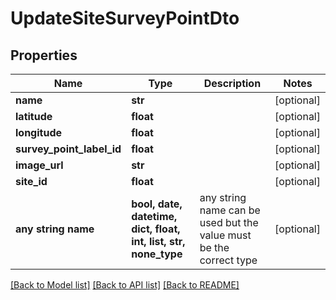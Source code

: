 # UpdateSiteSurveyPointDto


## Properties
Name | Type | Description | Notes
------------ | ------------- | ------------- | -------------
**name** | **str** |  | [optional] 
**latitude** | **float** |  | [optional] 
**longitude** | **float** |  | [optional] 
**survey_point_label_id** | **float** |  | [optional] 
**image_url** | **str** |  | [optional] 
**site_id** | **float** |  | [optional] 
**any string name** | **bool, date, datetime, dict, float, int, list, str, none_type** | any string name can be used but the value must be the correct type | [optional]

[[Back to Model list]](../README.md#documentation-for-models) [[Back to API list]](../README.md#documentation-for-api-endpoints) [[Back to README]](../README.md)


